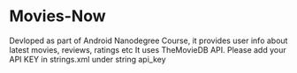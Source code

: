 # Movies-Now
Devloped as part of Android Nanodegree Course, it provides user info about latest movies, reviews, ratings etc
It uses TheMovieDB API. 
Please add your API KEY in strings.xml under string api_key
